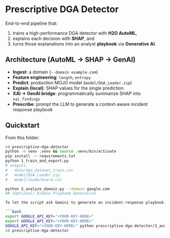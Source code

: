 # Prescriptive DGA Detector

End-to-end pipeline that:
1) trains a high-performance DGA detector with **H2O AutoML**,  
2) explains each decision with **SHAP**, and  
3) turns those explanations into an analyst **playbook** via **Generative AI**.

## Architecture (AutoML → SHAP → GenAI)

- **Ingest**: a domain (`--domain example.com`)
- **Feature engineering**: `length`, `entropy`
- **Predict**: production MOJO model (`model/DGA_Leader.zip`)
- **Explain (local)**: SHAP values for the single prediction
- **XAI → GenAI bridge**: programmatically summarize SHAP into `xai_findings`
- **Prescribe**: prompt the LLM to generate a context-aware incident response playbook

## Quickstart

From this folder:
```bash
cd prescriptive-dga-detector
python -m venv .venv && source .venv/bin/activate
pip install -r requirements.txt
python 1_train_and_export.py
# outputs:
#   data/dga_dataset_train.csv
#   model/DGA_Leader.zip
#   model/leaderboard.csv

python 2_analyze_domain.py --domain google.com
## (Optional) Enable Playbook Generation

To let the script ask Gemini to generate an incident-response playbook, set an API key:

```bash
export GOOGLE_API_KEY="<YOUR-KEY-HERE>"
export GOOGLE_API_KEY="<YOUR-KEY-HERE>"
GOOGLE_API_KEY="<YOUR-KEY-HERE>" python prescriptive-dga-detector/2_analyze_domain.py --domain google.com
cd prescriptive-dga-detector
